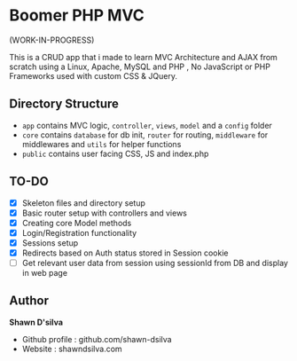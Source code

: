 
# Boomer PHP MVC

(WORK-IN-PROGRESS)

This is a CRUD app that i made to learn MVC Architecture and AJAX from scratch using a Linux, Apache, MySQL and PHP , No JavaScript or PHP Frameworks used with custom CSS & JQuery.

## Directory Structure

- `app` contains  MVC logic, `controller`, `views`, `model` and a `config` folder
- `core` contains `database` for db init, `router` for routing, `middleware` for middlewares and `utils` for helper functions
- `public` contains user facing CSS, JS and index.php

## TO-DO

- [x] Skeleton files and directory setup
- [x] Basic router setup with controllers and views
- [x] Creating core Model methods
- [x] Login/Registration functionality
- [x] Sessions setup
- [x] Redirects based on Auth status stored in Session cookie
- [ ] Get relevant user data from session using sessionId from DB and display in web page

## Author

**Shawn D'silva**

- Github profile : github.com/shawn-dsilva
- Website : shawndsilva.com
